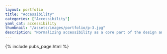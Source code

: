 ```yaml
---
layout: portfolio
title: "Accessibility"
categories: ["Accessibility"]
yaml_cat: accessibility
thumbnail: "/assets/images/portfolio/p-3.jpg"
description: "Normalizing accessibility as a core part of the design and development cycle by better understanding how people teach and learn about it."
---
```


{% include pubs_page.html %}